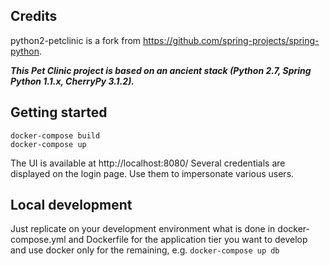 ## Credits
python2-petclinic is a fork from https://github.com/spring-projects/spring-python.

***This Pet Clinic project is based on an ancient stack (Python 2.7, Spring Python 1.1.x, CherryPy 3.1.2).***

## Getting started

```
docker-compose build
docker-compose up
```

The UI is available at http://localhost:8080/
Several credentials are displayed on the login page. Use them to impersonate various users.

## Local development

Just replicate on your development environment what is done in docker-compose.yml and Dockerfile for the application tier you want to develop and use docker only for the remaining, e.g. `docker-compose up db`
